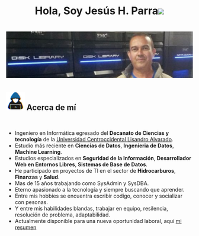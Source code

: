 <h1 align="center"><b>Hola, Soy Jesús H. Parra</b><img src="https://media.giphy.com/media/hvRJCLFzcasrR4ia7z/giphy.gif" width="35"></h1>

<p align="center">
<h1 align="center">
    <img src="img\ReadmeGithub.png" />
</h1>

## <picture><img src = "https://github.com/0xAbdulKhalid/0xAbdulKhalid/raw/main/assets/mdImages/about_me.gif" width = 50px></picture> **Acerca de mí**

</br>

- Ingeniero en Informática egresado del **Decanato de Ciencias y tecnología** de la [Universidad Centroccidental Lisandro Alvarado](http://www.ucla.edu.ve/). 
- Estudio más reciente en **Ciencias de Datos**, **Ingenieria de Datos**, **Machine Learning**.
- Estudios especializados en **Seguridad de la Información**, **Desarrollador Web en Entornos Libres**, **Sistemas de Base de Datos**.
- He participado en proyectos de TI en el sector de **Hidrocarburos**, **Finanzas** y **Salud**.
- Mas de 15 años trabajando como SysAdmin y SysDBA.
- Eterno apasionado a la tecnología y siempre buscando que aprender.
- Entre mis hobbies se encuentra escribir codigo, conocer y socializar con pesonas.
- Y entre mis habilidades blandas, trabajar en equipo, resilencia, resolución de problema, adaptabilidad.
- Actualmente disponible para una nueva oportunidad laboral, aquí [mi resumen](cv/CV_JesusParra.pdf)

</br>

